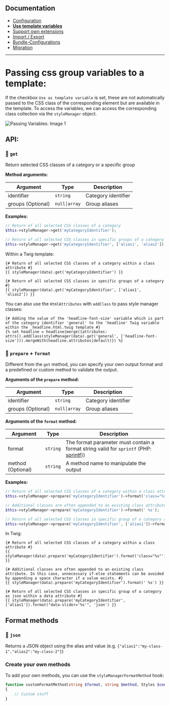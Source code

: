 ## Documentation
- [Configuration](CONFIGURATION.md)
- __[Use template variables](TEMPLATE_VARIABLES.md)__
- [Support own extensions](SUPPORT.md)
- [Import / Export](IMPORT_EXPORT.md)
- [Bundle-Configurations](BUNDLE_CONFIG.md)
- [Migration](docs/MIGRATE.md)

---

# Passing css group variables to a template:
If the checkbox `Use as template variable` is set, these are not automatically passed to the CSS class of the corresponding element but are available in the template.
To access the variables, we can access the corresponding class collection via the `styleManager` object.

![Passing Variables: Image 1](https://www.oveleon.de/share/github-assets/contao-component-style-manager/2.0/template-vars-list.png)

## API:
### 🔹 `get`
Return selected CSS classes of a category or a specific group

__Method arguments:__

| Argument          | Type           | Description         |
|-------------------|----------------|---------------------|
| identifier        | `string`       | Category identifier |
| groups (Optional) | `null׀array`   | Group aliases       |

__Examples:__
```php
// Return of all selected CSS classes of a category
$this->styleManager->get('myCategoryIdentifier');

// Return of all selected CSS classes in specific groups of a category
$this->styleManager->get('myCategoryIdentifier', ['alias1', 'alias2']);
```
Within a Twig template:
```twig
{# Return of all selected CSS classes of a category within a class attribute #}
{{ styleManager(data).get('myCategoryIdentifier') }}

{# Return of all selected CSS classes in specific groups of a category #}
{{ styleManager(data).get('myCategoryIdentifier', ['alias1', 'alias2']) }}
```
You can also use the `HtmlAttributes` with `addClass` to pass style manager classes:
```twig
{# Adding the value of the 'headline-font-size' variable which is part of the category identifier 'general' to the 'headline' Twig variable within the _headline.html.twig template #}
{% set headline = headline|merge({attributes: attrs().addClass(styleManager(data).get('general', ['headline-font-size'])).mergeWith(headline.attributes|default)}) %}
```

### 🔹 `prepare` + `format`
Different from the `get` method, you can specify your own output format and a predefined or custom method to validate the output.

__Arguments of the `prepare` method:__

| Argument          | Type           | Description         |
|-------------------|----------------|---------------------|
| identifier        | `string`       | Category identifier |
| groups (Optional) | `null׀array`   | Group aliases       |

__Arguments of the `format` method:__

| Argument          | Type     | Description                                                                                                                                 |
|-------------------|----------|---------------------------------------------------------------------------------------------------------------------------------------------|
| format            | `string` | The format parameter must contain a format string valid for `sprintf` (PHP: [sprintf](https://www.php.net/manual/de/function.sprintf.php))) |
| method (Optional) | `string` | A method name to manipulate the output                                                                                                      |

__Examples:__
```php
// Return of all selected CSS classes of a category within a class attribute
$this->styleManager->prepare('myCategoryIdentifier')->format('class="%s"');

// Additional classes are often appended to an existing class attribute. In this case, unnecessary if-else statements can be avoided by appending a space character if a value exists.
$this->styleManager->prepare('myCategoryIdentifier')->format(' %s');

// Return of all selected CSS classes in specific group of a category as json within a data attribute
$this->styleManager->prepare('myCategoryIdentifier', ['alias1'])->format("data-slider='%s'", 'json');
```
In Twig:
```twig
{# Return of all selected CSS classes of a category within a class attribute #}
{{ styleManager(data).prepare('myCategoryIdentifier').format('class="%s"') }}

{# Additional classes are often appended to an existing class attribute. In this case, unnecessary if-else statements can be avoided by appending a space character if a value exists. #}
{{ styleManager(data).prepare('myCategoryIdentifier').format(' %s') }}

{# Return of all selected CSS classes in specific group of a category as json within a data attribute #}
{{ styleManager(data).prepare('myCategoryIdentifier', ['alias1']).format("data-slider='%s'", 'json') }}
```



## Format methods
### 🔸 `json`
Returns a JSON object using the alias and value (e.g. `{"alias1":"my-class-1","alias2":"my-class-2"}`)

### Create your own methods
To add your own methods, you can use the `styleManagerFormatMethod` hook:

```php
function customFormatMethod(string $format, string $method, Styles $context): string
{
    // Custom stuff
}
```
